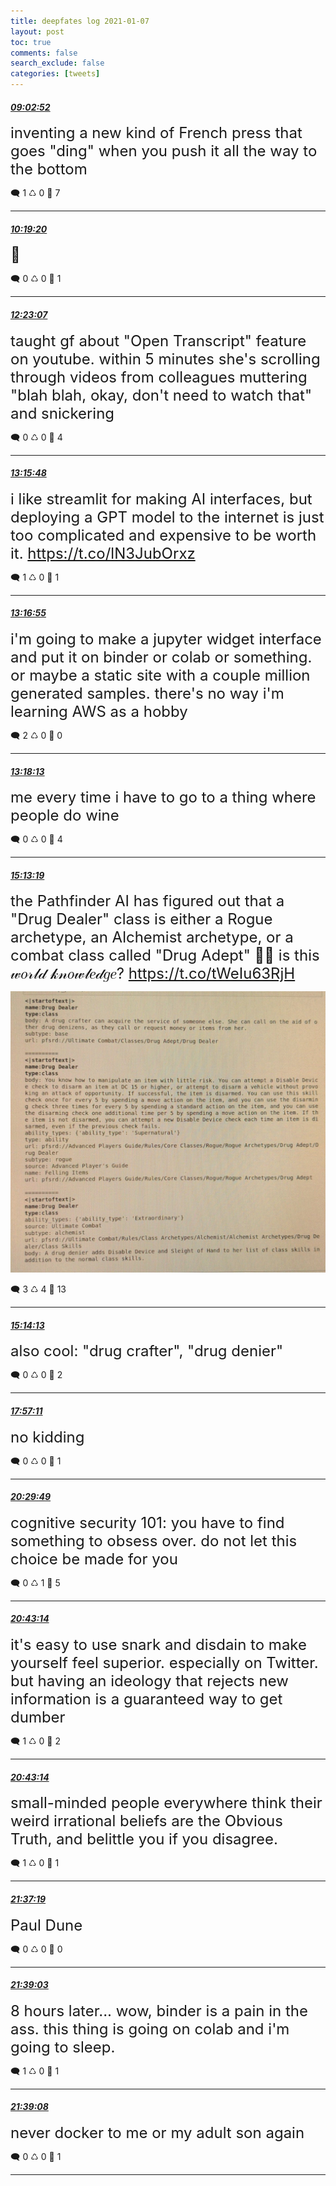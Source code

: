 ```yaml
---
title: deepfates log 2021-01-07
layout: post
toc: true
comments: false
search_exclude: false
categories: [tweets]
---
```



#### <a href = "https://twitter.com/deepfates/status/1347212115069734915">*09:02:52*</a>

<font size="5">inventing a new kind of French press that goes "ding" when you push it all the way to the bottom</font>



🗨️ 1 ♺ 0 🤍  7   

---
    
#### <a href = "https://twitter.com/deepfates/status/1347231355021611009">*10:19:20*</a>

<font size="5">🤨</font>



🗨️ 0 ♺ 0 🤍  1   

---
    
#### <a href = "https://twitter.com/deepfates/status/1347262506084020226">*12:23:07*</a>

<font size="5">taught gf about "Open Transcript" feature on youtube. within 5 minutes she's scrolling through videos from colleagues muttering "blah blah, okay, don't need to watch that" and snickering</font>



🗨️ 0 ♺ 0 🤍  4   

---
    
#### <a href = "https://twitter.com/deepfates/status/1347275765214281730">*13:15:48*</a>

<font size="5">i like streamlit for making AI interfaces, but deploying a GPT model to the internet is just too complicated and expensive to be worth it.   https://t.co/lN3JubOrxz</font>



🗨️ 1 ♺ 0 🤍  1   

---
    
#### <a href = "https://twitter.com/deepfates/status/1347276046765334528">*13:16:55*</a>

<font size="5">i'm going to make a jupyter widget interface and put it on binder or colab or something. or maybe a static site with a couple million generated samples. there's no way i'm learning AWS as a hobby</font>



🗨️ 2 ♺ 0 🤍  0   

---
    
#### <a href = "https://twitter.com/deepfates/status/1347276375514873888">*13:18:13*</a>

<font size="5">me every time i have to go to a thing where people do wine</font>



🗨️ 0 ♺ 0 🤍  4   

---
    
#### <a href = "https://twitter.com/deepfates/status/1347305339440386049">*15:13:19*</a>

<font size="5">the Pathfinder AI has figured out that a "Drug Dealer" class is either a Rogue archetype, an Alchemist archetype, or a combat class called "Drug Adept"  💁🦋 is this 𝓌𝑜𝓇𝓁𝒹 𝓀𝓃𝑜𝓌𝓁𝑒𝒹𝑔𝑒?  https://t.co/tWeIu63RjH</font>

![image from twitter](/images/ErKXDxYUcAAZynO.jpg)


🗨️ 3 ♺ 4 🤍  13   

---
    
#### <a href = "https://twitter.com/deepfates/status/1347305568453607424">*15:14:13*</a>

<font size="5">also cool: "drug crafter", "drug denier"</font>



🗨️ 0 ♺ 0 🤍  2   

---
    
#### <a href = "https://twitter.com/deepfates/status/1347346578864918528">*17:57:11*</a>

<font size="5">no kidding</font>



🗨️ 0 ♺ 0 🤍  1   

---
    
#### <a href = "https://twitter.com/deepfates/status/1347384988279336960">*20:29:49*</a>

<font size="5">cognitive security 101:       you have to find something to obsess over.      do not let this choice be made for you</font>



🗨️ 0 ♺ 1 🤍  5   

---
    
#### <a href = "https://twitter.com/deepfates/status/1347388366455672833">*20:43:14*</a>

<font size="5">it's easy to use snark and disdain to make yourself feel superior. especially on Twitter.  but having an ideology that rejects new information is a guaranteed way to get dumber</font>



🗨️ 1 ♺ 0 🤍  2   

---
    
#### <a href = "https://twitter.com/deepfates/status/1347388365537124352">*20:43:14*</a>

<font size="5">small-minded people everywhere think their weird irrational beliefs are the Obvious Truth, and belittle you if you disagree.</font>



🗨️ 1 ♺ 0 🤍  1   

---
    
#### <a href = "https://twitter.com/deepfates/status/1347401974942224389">*21:37:19*</a>

<font size="5">Paul Dune</font>



🗨️ 0 ♺ 0 🤍  0   

---
    
#### <a href = "https://twitter.com/deepfates/status/1347402415176359937">*21:39:03*</a>

<font size="5">8 hours later...  wow, binder is a pain in the ass. this thing is going on colab and i'm going to sleep.</font>



🗨️ 1 ♺ 0 🤍  1   

---
    
#### <a href = "https://twitter.com/deepfates/status/1347402433962668034">*21:39:08*</a>

<font size="5">never docker to me or my adult son again</font>



🗨️ 0 ♺ 0 🤍  1   

---
    
            

